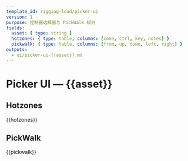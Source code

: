 ```yaml
---
template_id: rigging-lead/picker-ui
version: 1
purpose: 控制器选择器与 PickWalk 规则
fields:
  asset: { type: string }
  hotzones: { type: table, columns: [zone, ctrl, key, notes] }
  pickwalk: { type: table, columns: [from, up, down, left, right] }
outputs:
  - ui/picker-ui-{{asset}}.md
---
```


# Picker UI — {{asset}}

## Hotzones

{{hotzones}}

## PickWalk

{{pickwalk}}
